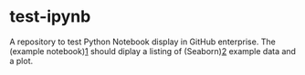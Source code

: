 # test-ipynb
A repository to test Python Notebook display in GitHub enterprise. The (example notebook)[1] should diplay a listing of (Seaborn)[2] example data and a plot.

[1]: ./ExampleNotebook.ipynb
[2]: https://seaborn.pydata.org/tutorial/relational.html